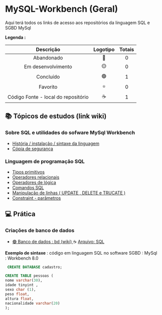 # MySQL-Workbench (Geral)
 <p> Aqui terá todos os links de acesso aos repositórios da linguagem SQL  e SGBD MySql</p>
 

<strong> Legenda :</strong>

|Descrição | Logotipo   | Totais |
|:--: |:--:|:--:|
| Abandonado | 🔴 | 0 |
| Em desenvolvimento    |  🟡  | 0 |
| Concluído    |  🟢  | 1 |
| Favorito | ⭐ | 0 |
| Código Fonte - local do repositório | ☕| 1 |



## 📚 Tópicos de estudos (link wiki)  
### Sobre SQL e utilidades do sofware MySql Workbench

* [ História / instalação / sintaxe da linguagem   ](https://github.com/LeandroPereira2603/MySQL-Workbench/wiki/Hist%C3%B3ria-----intala%C3%A7%C3%A3o----sintaxe-da-linguagem)
* [Cópia de segurança](https://github.com/LeandroPereira2603/MySQL-Workbench/wiki/Copia-de-Seguran%C3%A7a)



### Linguagem de programação SQL 

* [Tipos primitivos](https://github.com/LeandroPereira2603/MySQL-Workbench/wiki/Tipos-priimitivos)
* [Operadores relacionais](https://github.com/LeandroPereira2603/MySQL-Workbench/wiki/Operadores-relacionais)
* [Operadores de lógica](https://github.com/LeandroPereira2603/MySQL-Workbench/wiki/Operadores-de-l%C3%B3gica)
* [ Comandos SQL ](https://github.com/LeandroPereira2603/MySQL-Workbench/wiki/SQL-%E2%80%90-comandos)
* [ Manipulação de linhas ( UPDATE , DELETE e TRUCATE )](https://github.com/LeandroPereira2603/MySQL-Workbench/wiki/Manipulando-linhas-(UPDATE-,-DELETE-E-TRUCATE-))
* [Constraint - parâmetros](https://github.com/LeandroPereira2603/MySQL-Workbench/wiki/CONSTRAINT)

## 💻 Prática 

### Criaçôes de banco de dados  

* [🟢 Banco de dados : bd (wiki) ](https://github.com/LeandroPereira2603/MySQL-Workbench/wiki/C%C3%B3digos-exemplos) ☕ [Arquivo: SQL](https://github.com/LeandroPereira2603/MySQL-Workbench/blob/main/Pratica/bd.sql)


**Exemplo de sintaxe** : código em linguagem SQL no software SGBD : MySql : Workbench 8.0 
```sql
 CREATE DATABASE cadastro;
```
 ```sql
CREATE TABLE pessoas (
nome varchar(30),
idade tinyint ,
sexo char (1),
peso float,
altura float,
nacionalidade varchar(20)
);

 ```



